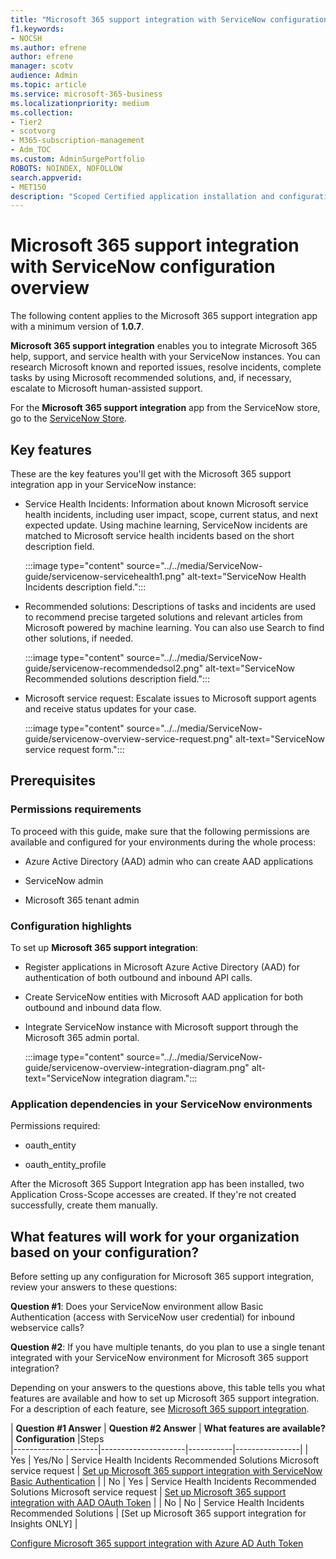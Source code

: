 ```yaml
---
title: "Microsoft 365 support integration with ServiceNow configuration overview"
f1.keywords:
- NOCSH
ms.author: efrene
author: efrene
manager: scotv
audience: Admin
ms.topic: article
ms.service: microsoft-365-business
ms.localizationpriority: medium
ms.collection:
- Tier2
- scotvorg
- M365-subscription-management
- Adm_TOC
ms.custom: AdminSurgePortfolio
ROBOTS: NOINDEX, NOFOLLOW
search.appverid:
- MET150
description: "Scoped Certified application installation and configuration guide for ServiceNow."
---
```


# Microsoft 365 support integration with ServiceNow configuration overview

The following content applies to the Microsoft 365 support integration app with a minimum version of **1.0.7**.

**Microsoft 365 support integration** enables you to integrate Microsoft 365 help, support, and service health with your ServiceNow instances. You can research Microsoft known and reported issues, resolve incidents, complete tasks by using Microsoft recommended solutions, and, if necessary, escalate to Microsoft human-assisted support.

For the **Microsoft 365 support integration** app from the ServiceNow store, go to the [ServiceNow Store](https://store.servicenow.com/sn_appstore_store.do#!/store/application/6d05c93f1b7784507ddd4227cc4bcb9f).

## Key features

These are the key features you'll get with the Microsoft 365 support integration app in your ServiceNow instance:

- Service Health Incidents: Information about known Microsoft service health incidents, including user impact, scope, current status, and next expected update. Using machine learning, ServiceNow incidents are matched to Microsoft service health incidents based on the short description field.

    :::image type="content" source="../../media/ServiceNow-guide/servicenow-servicehealth1.png" alt-text="ServiceNow Health Incidents description field."::: 

- Recommended solutions: Descriptions of tasks and incidents are used to recommend precise targeted solutions and relevant articles from Microsoft powered by machine learning. You can also use Search to find other solutions, if needed.

    :::image type="content" source="../../media/ServiceNow-guide/servicenow-recommendedsol2.png" alt-text="ServiceNow Recommended solutions description field.":::

- Microsoft service request: Escalate issues to Microsoft support agents and receive status updates for your case.

    :::image type="content" source="../../media/ServiceNow-guide/servicenow-overview-service-request.png" alt-text="ServiceNow service request form.":::



## Prerequisites

### Permissions requirements

To proceed with this guide, make sure that the following permissions are available and configured for your environments during the whole process:

- Azure Active Directory (AAD) admin who can create AAD applications

- ServiceNow admin

- Microsoft 365 tenant admin

### Configuration highlights

To set up **Microsoft 365 support integration**:

- Register applications in Microsoft Azure Active Directory (AAD) for authentication of both outbound and inbound API calls.

- Create ServiceNow entities with Microsoft AAD application for both outbound and inbound data flow.

- Integrate ServiceNow instance with Microsoft support through the Microsoft 365 admin portal.

    :::image type="content" source="../../media/ServiceNow-guide/servicenow-overview-integration-diagram.png" alt-text="ServiceNow integration diagram.":::

### Application dependencies in your ServiceNow environments

Permissions required:

- oauth\_entity

- oauth\_entity\_profile

After the Microsoft 365 Support Integration app has been installed, two Application Cross-Scope accesses are created. If they're not created successfully, create them manually.

## What features will work for your organization based on your configuration?

Before setting up any configuration for Microsoft 365 support integration, review your answers to these questions:

**Question \#1**: Does your ServiceNow environment allow Basic Authentication (access with ServiceNow user credential) for inbound webservice calls?

**Question \#2**: If you have multiple tenants, do you plan to use a single tenant integrated with your ServiceNow environment for Microsoft 365 support integration?

Depending on your answers to the questions above, this table tells you what features are available and how to set up Microsoft 365 support integration. For a description of each feature, see [Microsoft 365 support integration](https://store.servicenow.com/sn_appstore_store.do#!/store/application/6d05c93f1b7784507ddd4227cc4bcb9f).

| **Question \#1 Answer** | **Question \#2 Answer** | **What features are available?** | **Configuration** |Steps                                                                                                        
|---------------------|---------------------|-----------|----------------|
| Yes                 | Yes/No              | Service Health Incidents Recommended Solutions Microsoft service request | [Set up Microsoft 365 support integration with ServiceNow Basic Authentication](servicenow-basic-authentication-v1.md) |
| No                  | Yes                 | Service Health Incidents Recommended Solutions Microsoft service request | [Set up Microsoft 365 support integration with AAD OAuth Token](servicenow-aad-oauth-token-v1.md)                 |
| No                  | No                  | Service Health Incidents Recommended Solutions                           | [Set up Microsoft 365 support integration for Insights ONLY]                |


[Configure Microsoft 365 support integration with Azure AD Auth Token](servicenow-aad-oauth-token-v1.md)